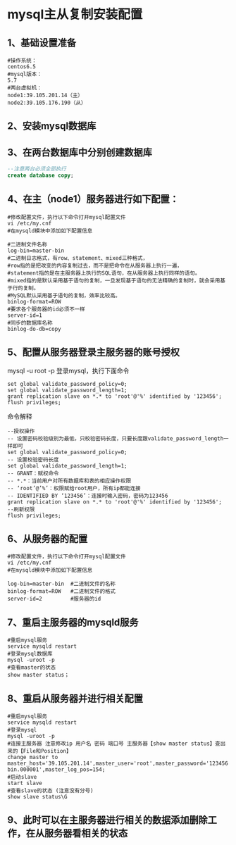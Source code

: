 # mysql主从复制安装配置

## 1、基础设置准备
```
#操作系统：
centos6.5
#mysql版本：
5.7
#两台虚拟机：
node1:39.105.201.14（主）
node2:39.105.176.190（从）
```

## 2、安装mysql数据库

## 3、在两台数据库中分别创建数据库
```sql
--注意两台必须全部执行
create database copy;
```

## 4、在主（node1）服务器进行如下配置：
```
#修改配置文件，执行以下命令打开mysql配置文件
vi /etc/my.cnf
#在mysqld模块中添加如下配置信息

#二进制文件名称
log-bin=master-bin 
#二进制日志格式，有row、statement、mixed三种格式，
#row指的是把改变的内容复制过去，而不是把命令在从服务器上执行一遍，
#statement指的是在主服务器上执行的SQL语句，在从服务器上执行同样的语句。
#mixed指的是默认采用基于语句的复制，一旦发现基于语句的无法精确的复制时，就会采用基于行的复制。
#MySQL默认采用基于语句的复制，效率比较高。
binlog-format=ROW  
#要求各个服务器的id必须不一样
server-id=1		   
#同步的数据库名称
binlog-do-db=copy   
```

## 5、配置从服务器登录主服务器的账号授权
mysql -u root -p 登录mysql，执行下面命令
```
set global validate_password_policy=0;
set global validate_password_length=1;
grant replication slave on *.* to 'root'@'%' identified by '123456';
flush privileges;
```
命令解释   
```
--授权操作
-- 设置密码校验级别为最低，只校验密码长度，只要长度跟validate_password_length一样即可
set global validate_password_policy=0;
-- 设置校验密码长度
set global validate_password_length=1;
-- GRANT：赋权命令
-- *.*：当前用户对所有数据库和表的相应操作权限
-- ‘root’@’%’：权限赋给root用户，所有ip都能连接
-- IDENTIFIED BY ‘123456’：连接时输入密码，密码为123456
grant replication slave on *.* to 'root'@'%' identified by '123456';
--刷新权限
flush privileges;
```

## 6、从服务器的配置
```
#修改配置文件，执行以下命令打开mysql配置文件
vi /etc/my.cnf
#在mysqld模块中添加如下配置信息

log-bin=master-bin	#二进制文件的名称
binlog-format=ROW	#二进制文件的格式
server-id=2			#服务器的id
```

## 7、重启主服务器的mysqld服务
```
#重启mysql服务
service mysqld restart
#登录mysql数据库
mysql -uroot -p
#查看master的状态
show master status；
```

## 8、重启从服务器并进行相关配置
```
#重启mysql服务
service mysqld restart
#登录mysql
mysql -uroot -p
#连接主服务器 注意修改ip 用户名 密码 端口号 主服务器【show master status】查出来的【File和Position】
change master to master_host='39.105.201.14',master_user='root',master_password='123456',master_port=3306,master_log_file='master-bin.000001',master_log_pos=154;
#启动slave
start slave
#查看slave的状态 (注意没有分号)
show slave status\G
```

## 9、此时可以在主服务器进行相关的数据添加删除工作，在从服务器看相关的状态